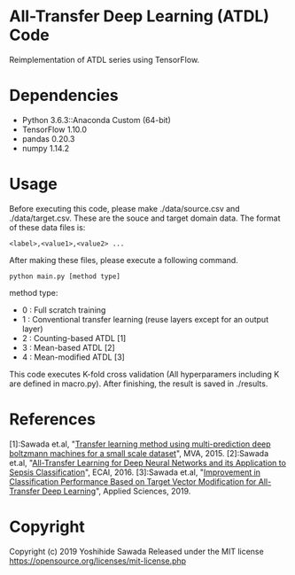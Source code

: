 # All-Transfer Deep Learning (ATDL) Code
Reimplementation of ATDL series using TensorFlow. 

# Dependencies
- Python 3.6.3::Anaconda Custom (64-bit)
- TensorFlow 1.10.0
- pandas 0.20.3
- numpy 1.14.2

# Usage
Before executing this code, please make ./data/source.csv and ./data/target.csv. These are the souce and target domain data. The format of these data files is: 

`<label>,<value1>,<value2> ...`

After making these files, please execute a following command.

`python main.py [method type]`

method type:
- 0 : Full scratch training
- 1 : Conventional transfer learning (reuse layers except for an output layer)
- 2 : Counting-based ATDL [1]
- 3 : Mean-based ATDL [2]
- 4 : Mean-modified ATDL [3]

This code executes K-fold cross validation (All hyperparamers including K are defined in macro.py). After finishing, the result is saved in ./results.

# References
[1]:Sawada et.al, "[Transfer learning method using multi-prediction deep boltzmann machines for a small scale dataset](http://www.mva-org.jp/Proceedings/2015USB/papers/05-21.pdf)", MVA, 2015.
[2]:Sawada et.al, "[All-Transfer Learning for Deep Neural Networks and its Application to Sepsis Classification](https://arxiv.org/abs/1711.04450)", ECAI, 2016.
[3]:Sawada et.al, "[Improvement in Classification Performance Based on Target Vector Modification for All-Transfer Deep Learning](https://www.mdpi.com/2076-3417/9/1/128)", Applied Sciences, 2019.


# Copyright
Copyright (c) 2019 Yoshihide Sawada
Released under the MIT license
https://opensource.org/licenses/mit-license.php
